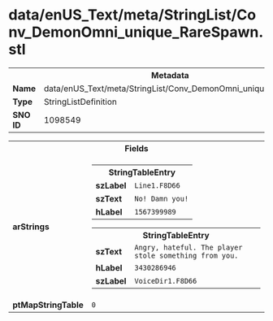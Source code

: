 <h1>data/enUS_Text/meta/StringList/Conv_DemonOmni_unique_RareSpawn.stl</h1><table><tr><th colspan="100%">Metadata</th></tr><tr><td><b>Name</b></td><td>data/enUS_Text/meta/StringList/Conv_DemonOmni_unique_RareSpawn.stl</td></tr><tr><td><b>Type</b></td><td>StringListDefinition</td></tr><tr><td><b>SNO ID</b></td><td>1098549</td></tr></table>

<table><tr><th colspan="100%">Fields</th></tr><tr><td><b>arStrings</b></td><td><table><tr><th colspan="100%">StringTableEntry</th></tr><tr><td><b>szLabel</b></td><td><code>Line1.F8D66</code></td></tr><tr><td><b>szText</b></td><td><code>No! Damn you!</code></td></tr><tr><td><b>hLabel</b></td><td><code>1567399989</code></td></tr></table>


<table><tr><th colspan="100%">StringTableEntry</th></tr><tr><td><b>szText</b></td><td><code>Angry, hateful. The player stole something from you.</code></td></tr><tr><td><b>hLabel</b></td><td><code>3430286946</code></td></tr><tr><td><b>szLabel</b></td><td><code>VoiceDir1.F8D66</code></td></tr></table>


</td></tr><tr><td><b>ptMapStringTable</b></td><td><code>0</code></td></tr></table>

